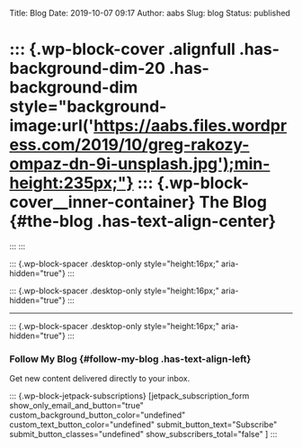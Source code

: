 Title: Blog
Date: 2019-10-07 09:17
Author: aabs
Slug: blog
Status: published

::: {.wp-block-cover .alignfull .has-background-dim-20 .has-background-dim style="background-image:url('https://aabs.files.wordpress.com/2019/10/greg-rakozy-ompaz-dn-9i-unsplash.jpg');min-height:235px;"}
::: {.wp-block-cover__inner-container}
The Blog {#the-blog .has-text-align-center}
========
:::
:::

::: {.wp-block-spacer .desktop-only style="height:16px;" aria-hidden="true"}
:::

::: {.wp-block-spacer .desktop-only style="height:16px;" aria-hidden="true"}
:::

------------------------------------------------------------------------

::: {.wp-block-spacer .desktop-only style="height:16px;" aria-hidden="true"}
:::

### Follow My Blog {#follow-my-blog .has-text-align-left}

Get new content delivered directly to your inbox.

::: {.wp-block-jetpack-subscriptions}
\[jetpack\_subscription\_form show\_only\_email\_and\_button="true" custom\_background\_button\_color="undefined" custom\_text\_button\_color="undefined" submit\_button\_text="Subscribe" submit\_button\_classes="undefined" show\_subscribers\_total="false" \]
:::
